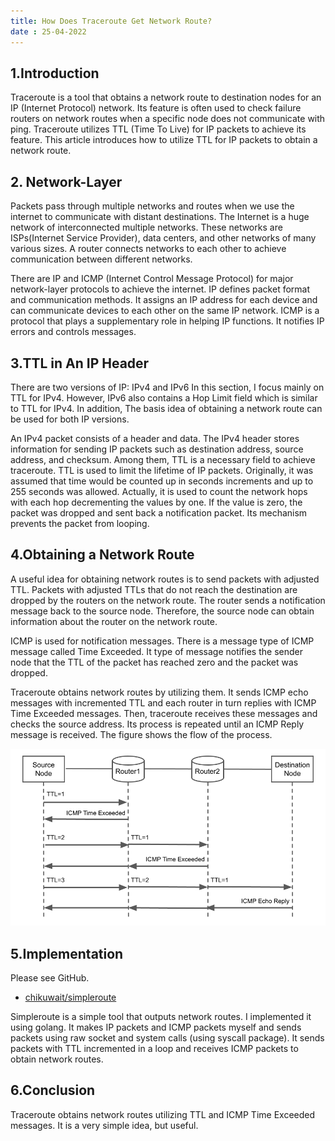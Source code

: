 ```yaml
---
title: How Does Traceroute Get Network Route?
date : 25-04-2022
---
```


## 1.Introduction
Traceroute is a tool that obtains a network route to destination nodes for an IP (Internet Protocol) network.
Its feature is often used to check failure routers on network routes when a specific node does not communicate with ping.
Traceroute utilizes TTL (Time To Live) for IP packets to achieve its feature.
This article introduces how to utilize TTL for IP packets to obtain a network route. 

## 2. Network-Layer
Packets pass through multiple networks and routes when we use the internet to communicate with distant destinations.
The Internet is a huge network of interconnected multiple networks.
These networks are ISPs(Internet Service Provider), data centers, and other networks of many various sizes.
A router connects networks to each other to achieve communication between different networks. 

There are IP and ICMP (Internet Control Message Protocol) for major network-layer protocols to achieve the internet.
IP defines packet format and communication methods.
It assigns an IP address for each device and can communicate devices to each other on the same IP network.
ICMP is a protocol that plays a supplementary role in helping IP functions.
It notifies IP errors and controls messages.

## 3.TTL in An IP Header
There are two versions of IP: IPv4 and IPv6
In this section, I focus mainly on TTL for IPv4.
However, IPv6 also contains a Hop Limit field which is similar to TTL for IPv4.
In addition, The basis idea of obtaining a network route can be used for both IP versions.

An IPv4 packet consists of a header and data.
The IPv4 header stores information for sending IP packets such as destination address, source address, and checksum.
Among them, TTL is a necessary field to achieve traceroute.
TTL is used to limit the lifetime of IP packets.
Originally, it was assumed that time would be counted up in seconds increments and up to 255 seconds was allowed.
Actually, it is used to count the network hops with each hop decrementing the values by one.
If the value is zero, the packet was dropped and sent back a notification packet.
Its mechanism prevents the packet from looping.

## 4.Obtaining a Network Route
A useful idea for obtaining network routes is to send packets with adjusted TTL.
Packets with adjusted TTLs that do not reach the destination are dropped by the routers on the network route.
The router sends a notification message back to the source node.
Therefore, the source node can obtain information about the router on the network route.

ICMP is used for notification messages.
There is a message type of ICMP message called Time Exceeded.
It type of message notifies the sender node that the TTL of the packet has reached zero and the packet was dropped.

Traceroute obtains network routes by utilizing them.
It sends ICMP echo messages with incremented TTL and each router in turn replies with ICMP Time Exceeded messages.
Then, traceroute receives these messages and checks the source address.
Its process is repeated until an ICMP Reply message is received.
The figure shows the flow of the process.

![traceroute](/assets/img/blog/2022-04-25-icmp.png) 

## 5.Implementation
Please see GitHub.
- [chikuwait/simpleroute](https://github.com/chikuwait/simpleroute)

Simpleroute is a simple tool that outputs network routes.
I implemented it using golang.
It makes IP packets and ICMP packets myself and sends packets using raw socket and system calls (using syscall package).
It sends packets with TTL incremented in a loop and receives ICMP packets to obtain network routes.

## 6.Conclusion
Traceroute obtains network routes utilizing TTL and ICMP Time Exceeded messages.
It is a very simple idea, but useful.